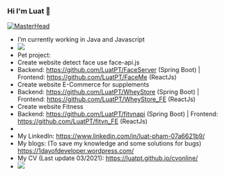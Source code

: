 ### Hi I'm Luat 👋

[![MasterHead](https://1dayofdeveloper.files.wordpress.com/2021/09/screen-shot-2021-09-16-at-23.50.30.png)](https://github.com/luatpt)
- I’m currently working in Java and Javascript 
- ![](https://github-readme-stats.vercel.app/api/top-langs/?username=luatpt&hide=tsql&layout=compact)
- Pet project: 
- Create website detect face use face-api.js
- Backend: https://github.com/LuatPT/FaceServer (Spring Boot) | Frontend: https://github.com/LuatPT/FaceMe (ReactJs)
- Create website E-Commerce for supplements
- Backend: https://github.com/LuatPT/WheyStore (Spring Boot) | Frontend: https://github.com/LuatPT/WheyStore_FE (ReactJs)
- Create website Fitness
- Backend: https://github.com/LuatPT/fitvnapi (Spring Boot) | Frontend: https://github.com/LuatPT/fitvn_FE (ReactJs)
- </hr>
- My LinkedIn: https://www.linkedin.com/in/luat-pham-07a6621b9/
- My blogs: (To save my knowledge and some solutions for bugs)  https://1dayofdeveloper.wordpress.com/
- My CV (Last update 03/2021): https://luatpt.github.io/cvonline/
- ![](https://komarev.com/ghpvc/?username=luatpt&color=green)
